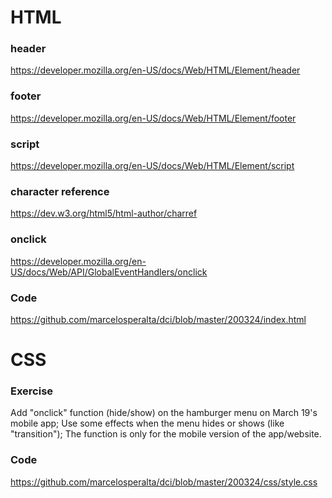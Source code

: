 # HTML

### header

https://developer.mozilla.org/en-US/docs/Web/HTML/Element/header

### footer

https://developer.mozilla.org/en-US/docs/Web/HTML/Element/footer

### script

https://developer.mozilla.org/en-US/docs/Web/HTML/Element/script

### character reference

https://dev.w3.org/html5/html-author/charref

### onclick

https://developer.mozilla.org/en-US/docs/Web/API/GlobalEventHandlers/onclick

### Code

https://github.com/marcelosperalta/dci/blob/master/200324/index.html

# CSS

### Exercise

Add "onclick" function (hide/show) on the hamburger menu on March 19's mobile app;
Use some effects when the menu hides or shows (like "transition");
The function is only for the mobile version of the app/website.

### Code

https://github.com/marcelosperalta/dci/blob/master/200324/css/style.css